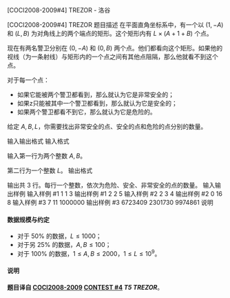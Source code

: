 



[COCI2008-2009#4] TREZOR - 洛谷














[COCI2008-2009#4] TREZOR
题目描述
在平面直角坐标系中，有一个以 $(1,-A)$ 和 $(L,B)$ 为对角线上的两个端点的矩形。这个矩形内有 $L\times (A+1+B)$ 个点。

现在有两名警卫分别在 $(0,-A)$ 和 $(0,B)$ 两个点。他们都看向这个矩形。如果他的视线（为一条射线）与矩形内的一个点之间有其他点阻隔，那么他就看不到这个点。

对于每一个点：

- 如果它能被两个警卫都看到，那么就认为它是非常安全的；
- 如果z只能被其中一个警卫都看到，那么就认为它是安全的；
- 如果两个警卫都看不到它，那么就认为它是危险的。

给定 $A,B,L$，你需要找出非常安全的点、安全的点和危险的点分别的数量。

输入输出格式
输入格式

输入第一行为两个整数 $A,B$。

第二行为一个整数 $L$。
输出格式

输出共 $3$ 行。每行一个整数，依次为危险、安全、非常安全的点的数量。
输入输出样例
输入样例 #1
1 1
3
输出样例 #1
2
2
5
输入样例 #2
2 3
4
输出样例 #2
0
16
8
输入样例 #3
7 11
1000000
输出样例 #3
6723409
2301730
9974861
说明
#### 数据规模与约定

- 对于 $50\%$ 的数据，$L\le 1000$；
- 对于另 $25\%$ 的数据，$A,B\le 100$；
- 对于 $100\%$ 的数据，$1\le A,B\le 2000$，$1\le L\le 10^9$。

#### 说明

**题目译自 [COCI2008-2009](https://hsin.hr/coci/archive/2008_2009/) [CONTEST #4](https://hsin.hr/coci/archive/2008_2009/contest4_tasks.pdf) *T5 TREZOR***。






